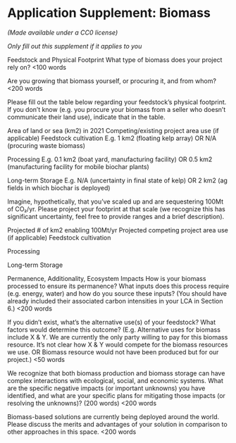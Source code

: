 # Application Supplement: Biomass

_(Made available under a CC0 license)_

_Only fill out this supplement if it applies to you_

Feedstock and Physical Footprint
What type of biomass does your project rely on? 
<100 words

Are you growing that biomass yourself, or procuring it, and from whom? 
<200 words

Please fill out the table below regarding your feedstock’s physical footprint. If you don’t know (e.g. you procure your biomass from a seller who doesn’t communicate their land use), indicate that in the table.   


Area of land or sea (km2) in 2021
Competing/existing project area use (if applicable)
Feedstock cultivation
E.g. 1 km2 (floating kelp array) OR N/A (procuring waste biomass)  


Processing 
E.g. 0.1 km2 (boat yard, manufacturing facility) OR 0.5 km2 (manufacturing facility for mobile biochar plants)  


Long-term Storage 
E.g. N/A (uncertainty in final state of kelp) OR 2 km2 (ag fields in which biochar is deployed)



Imagine, hypothetically, that you’ve scaled up and are sequestering 100Mt of CO₂/yr. Please project your footprint at that scale (we recognize this has significant uncertainty, feel free to provide ranges and a brief description).  


Projected # of km2 enabling 100Mt/yr
Projected competing project area use (if applicable)
Feedstock cultivation




Processing 




Long-term Storage 





Permanence, Additionality, Ecosystem Impacts
How is your biomass processed to ensure its permanence?  What inputs does this process require (e.g. energy, water) and how do you source these inputs? (You should have already included their associated carbon intensities in your LCA in Section 6.) 
<200 words

If you didn’t exist, what’s the alternative use(s) of your feedstock? What factors would determine this outcome? (E.g. Alternative uses for biomass include X & Y. We are currently the only party willing to pay for this biomass resource. It’s not clear how X & Y would compete for the biomass resources we use. OR Biomass resource would not have been produced but for our project.) 
<50 words

We recognize that both biomass production and biomass storage can have complex interactions with ecological, social, and economic systems. What are the specific negative impacts (or important unknowns) you have identified, and what are your specific plans for mitigating those impacts (or resolving the unknowns)? (200 words)
<200 words

Biomass-based solutions are currently being deployed around the world. Please discuss the merits and advantages of your solution in comparison to other approaches in this space.
<200 words